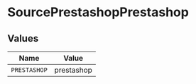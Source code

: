 # SourcePrestashopPrestashop


## Values

| Name         | Value        |
| ------------ | ------------ |
| `PRESTASHOP` | prestashop   |